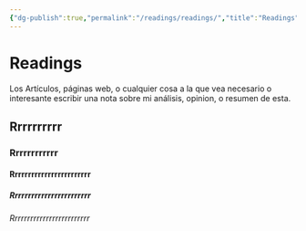 ```yaml
---
{"dg-publish":true,"permalink":"/readings/readings/","title":"Readings","noteIcon":"","created":"2023-03-16T18:48:24.715-05:00","updated":"2023-03-22T22:42:28.325-05:00"}
---
```



# Readings

Los Artículos, páginas web, o cualquier cosa a la que vea necesario o interesante escribir una nota sobre mi análisis, opinion, o resumen de esta. 

## Rrrrrrrrrr

### Rrrrrrrrrrrr

#### Rrrrrrrrrrrrrrrrrrrrrrrr

##### Rrrrrrrrrrrrrrrrrrrrrrrr

###### Rrrrrrrrrrrrrrrrrrrrrrrrr
